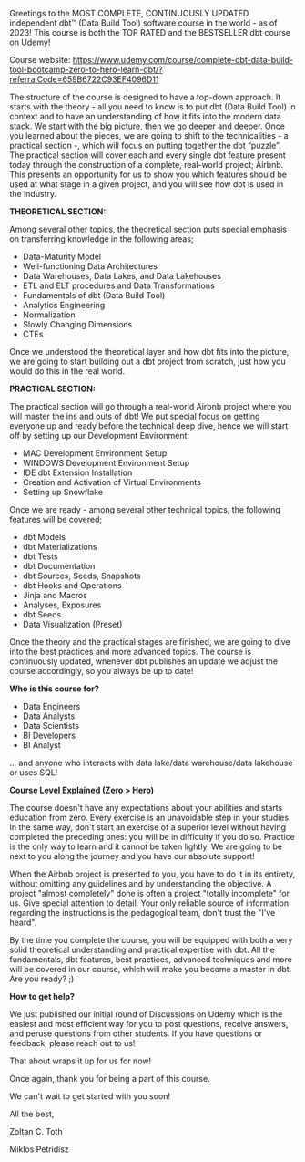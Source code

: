 Greetings to the MOST COMPLETE, CONTINUOUSLY UPDATED independent dbt™ (Data Build Tool) software course in the world - as of 2023! This course is both the TOP RATED and the BESTSELLER dbt course on Udemy! 

Course website: https://www.udemy.com/course/complete-dbt-data-build-tool-bootcamp-zero-to-hero-learn-dbt/?referralCode=659B6722C93EF4096D11

The structure of the course is designed to have a top-down approach. It starts with the theory - all you need to know is to put dbt (Data Build Tool) in context and to have an understanding of how it fits into the modern data stack. We start with the big picture, then we go deeper and deeper. Once you learned about the pieces, we are going to shift to the technicalities - a practical section -, which will focus on putting together the dbt “puzzle”. The practical section will cover each and every single dbt feature present today through the construction of a complete, real-world project; Airbnb. This presents an opportunity for us to show you which features should be used at what stage in a given project, and you will see how dbt is used in the industry.

**THEORETICAL SECTION:**

Among several other topics, the theoretical section puts special emphasis on transferring knowledge in the following areas;

 * Data-Maturity Model
 * Well-functioning Data Architectures
 * Data Warehouses, Data Lakes, and Data Lakehouses
 * ETL and ELT procedures and Data Transformations
 * Fundamentals of dbt (Data Build Tool)
 * Analytics Engineering
 * Normalization
 * Slowly Changing Dimensions
 * CTEs

Once we understood the theoretical layer and how dbt fits into the picture, we are going to start building out a dbt project from scratch, just how you would do this in the real world.

**PRACTICAL SECTION:**

The practical section will go through a real-world Airbnb project where you will master the ins and outs of dbt! We put special focus on getting everyone up and ready before the technical deep dive, hence we will start off by setting up our Development Environment:

 * MAC Development Environment Setup
 * WINDOWS Development Environment Setup
 * IDE dbt Extension Installation
 * Creation and Activation of Virtual Environments
 * Setting up Snowflake
 
Once we are ready - among several other technical topics, the following features will be covered;

 * dbt Models
 * dbt Materializations
 * dbt Tests
 * dbt Documentation
 * dbt Sources, Seeds, Snapshots
 * dbt Hooks and Operations
 * Jinja and Macros
 * Analyses, Exposures 
 * dbt Seeds
 * Data Visualization (Preset)

Once the theory and the practical stages are finished, we are going to dive into the best practices and more advanced topics. The course is continuously updated, whenever dbt publishes an update we adjust the course accordingly, so you always be up to date!

**Who is this course for?**

 * Data Engineers
 * Data Analysts
 * Data Scientists
 * BI Developers
 * BI Analyst

... and anyone who interacts with data lake/data warehouse/data lakehouse or uses SQL!

**Course Level Explained (Zero > Hero)**

The course doesn't have any expectations about your abilities and starts education from zero. Every exercise is an unavoidable step in your studies. In the same way, don't start an exercise of a superior level without having completed the preceding ones: you will be in difficulty if you do so. Practice is the only way to learn and it cannot be taken lightly. We are going to be next to you along the journey and you have our absolute support!

When the Airbnb project is presented to you, you have to do it in its entirety, without omitting any guidelines and by understanding the objective. A project "almost completely" done is often a project "totally incomplete" for us. Give special attention to detail. Your only reliable source of information regarding the instructions is the pedagogical team, don't trust the "I've heard".

By the time you complete the course, you will be equipped with both a very solid theoretical understanding and practical expertise with dbt. All the fundamentals, dbt features, best practices, advanced techniques and more will be covered in our course, which will make you become a master in dbt. Are you ready? ;)

**How to get help?**

We just published our initial round of Discussions on Udemy which is the easiest and most efficient way for you to post questions, receive answers, and peruse questions from other students. If you have questions or feedback, please reach out to us!

That about wraps it up for us for now!

Once again, thank you for being a part of this course. 

We can't wait to get started with you soon!

All the best,

Zoltan C. Toth

Miklos Petridisz
